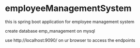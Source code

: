 # employeeManagementSystem

this is spring boot application for employee management system

create database emp_management on mysql

use http://localhost:9090/ on ur browser to access the endpoints
